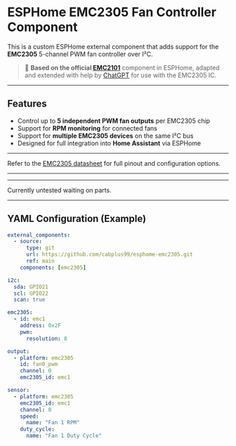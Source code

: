 # ESPHome EMC2305 Fan Controller Component

This is a custom ESPHome external component that adds support for the **EMC2305** 5-channel PWM fan controller over I²C.

> 🔧 **Based on the official [EMC2101](https://github.com/esphome/esphome/blob/dev/esphome/components/emc2101)** component in ESPHome, adapted and extended with help by [ChatGPT](https://openai.com/chatgpt) for use with the EMC2305 IC.

---

## Features

- Control up to **5 independent PWM fan outputs** per EMC2305 chip
- Support for **RPM monitoring** for connected fans
- Support for **multiple EMC2305 devices** on the same I²C bus
- Designed for full integration into **Home Assistant** via ESPHome

---

Refer to the [EMC2305 datasheet](https://www.microchip.com/en-us/product/EMC2305) for full pinout and configuration options.

---

---

Currently untested waiting on parts.

---

## YAML Configuration (Example)

```yaml
external_components:
  - source:
      type: git
      url: https://github.com/cabplus99/esphome-emc2305.git
      ref: main
    components: [emc2305]

i2c:
  sda: GPIO21
  scl: GPIO22
  scan: true

emc2305:
  - id: emc1
    address: 0x2F
    pwm:
      resolution: 8

output:
  - platform: emc2305
    id: fan0_pwm
    channel: 0
    emc2305_id: emc1

sensor:
  - platform: emc2305
    emc2305_id: emc1
    channel: 0
    speed:
      name: "Fan 1 RPM"
    duty_cycle:
      name: "Fan 1 Duty Cycle"
